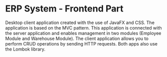 # ERP System - Frontend Part

Desktop client application created with the use of JavaFX and CSS. The application is based on the MVC pattern.
This application is connected with the server application and enables management in two modules (Employee Module and Warehouse Module).
The client application allows you to perform CRUD operations by sending HTTP requests. Both apps also use the Lombok library.
